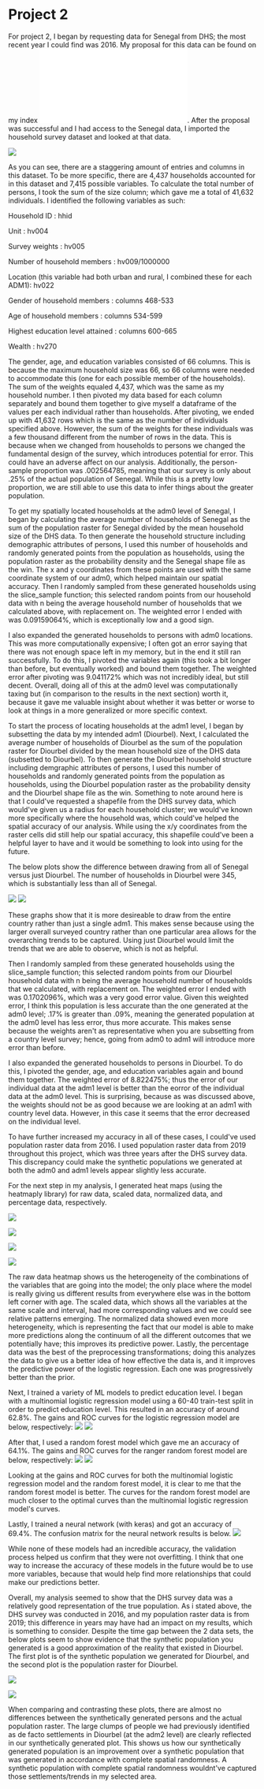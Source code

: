 # Project 2

For project 2, I began by requesting data for Senegal from DHS; the most recent year I could find was 2016. My proposal for this data can be found on my index ![here](ProjectProposal2.md). 
After the proposal was successful and I had access to the Senegal data, I imported the household survey dataset and looked at that data.

![](variables.png)

As you can see, there are a staggering amount of entries and columns in this dataset. To be more specific, there are 4,437 households accounted for in this dataset and 7,415 possible variables. To calculate the total number of persons, I took the sum of the size column; which gave me a total of 41,632 individuals. I identified the following variables as such:

Household ID : hhid

Unit : hv004

Survey weights : hv005

Number of household members : hv009/1000000

Location (this variable had both urban and rural, I combined these for each ADM1): hv022

Gender of household members : columns 468-533

Age of household members : columns 534-599

Highest education level attained : columns 600-665

Wealth : hv270

The gender, age, and education variables consisted of 66 columns. This is because the maximum household size was 66, so 66 columns were needed to accommodate this (one for each possible member of the households). The sum of the weights equaled 4,437, which was the same as my household number. I then pivoted my data based for each column separately and bound them together to give myself a dataframe of the values per each individual rather than households. After pivoting, we ended up with 41,632 rows which is the same as the number of individuals specified above. However, the sum of the weights for these individuals was a few thousand different from the number of rows in the data. This is because when we changed from households to persons we changed the fundamental design of the survey, which introduces potential for error. This could have an adverse affect on our analysis. Additionally, the person-sample proportion was .002564785, meaning that our survey is only about .25% of the actual population of Senegal. While this is a pretty low proportion, we are still able to use this data to infer things about the greater population. 

To get my spatially located households at the adm0 level of Senegal, I began by calculating the average number of households of Senegal as the sum of the population raster for Senegal divided by the mean household size of the DHS data. To then generate the household structure including demographic attributes of persons, I used this number of households and randomly generated points from the population as households, using the population raster as the probability density and the Senegal shape file as the win. The x and y coordinates from these points are used with the same coordinate system of our adm0, which helped maintain our spatial accuracy. Then I randomly sampled from these generated households using the slice_sample function; this selected random points from our household data with n being the average household number of households that we calculated above, with replacement on. The weighted error I ended with was 0.09159064%, which is exceptionally low and a good sign.

I also expanded the generated households to persons with adm0 locations. This was more computationally expensive; I often got an error saying that there was not enough space left in my memory, but in the end it still ran successfully. To do this, I pivoted the variables again (this took a bit longer than before, but eventually worked) and bound them together. The weighted error after pivoting was 9.041172% which was not incredibly ideal, but still decent. Overall, doing all of this at the adm0 level was computationally taxing but (in comparison to the results in the next section) worth it, because it gave me valuable insight about whether it was better or worse to look at things in a more generalized or more specific context. 

To start the process of locating households at the adm1 level, I began by subsetting the data by my intended adm1 (Diourbel). Next, I calculated the average number of households of Diourbel as the sum of the population raster for Diourbel divided by the mean household size of the DHS data (subsetted to Diourbel). To then generate the Diourbel household structure including demgraphic attributes of persons, I used this number of households and randomly generated points from the population as households, using the Diourbel population raster as the probability density and the Diourbel shape file as the win. Something to note around here is that I could've requested a shapefile from the DHS survey data, which would've given us a radius for each household cluster; we would've known more specifically where the household was, which could've helped the spatial accuracy of our analysis. While using the x/y coordinates from the raster cells did still help our spatial accuracy, this shapefile could've been a helpful layer to have and it would be something to look into using for the future.

The below plots show the difference between drawing from all of Senegal versus just Diourbel. The number of households in Diourbel were 345, which is substantially less than all of Senegal.

![](diourbel_hhs) ![](diourbel_sampP)

These graphs show that it is more desireable to draw from the entire country rather than just a single adm1. This makes sense because using the larger overall surveyed country rather than one particular area allows for the overarching trends to be captured. Using just Diourbel would limit the trends that we are able to observe, which is not as helpful. 

Then I randomly sampled from these generated households using the slice_sample function; this selected random points from our Diourbel household data with n being the average household number of households that we calculated, with replacement on. The weighted error I ended with was 0.1702096%, which was a very good error value. Given this weighted error, I think this population is less accurate than the one generated at the adm0 level; .17% is greater than .09%, meaning the generated population at the adm0 level has less error, thus more accurate. This makes sense because the weights aren't as representative when you are subsetting from a country level survey; hence, going from adm0 to adm1 will introduce more error than before. 

I also expanded the generated households to persons in Diourbel. To do this, I pivoted the gender, age, and education variables again and bound them together. The weighted error of 8.822475%; thus the error of our individual data at the adm1 level is better than the eorror of the individual data at the adm0 level. This is surprising, because as was discussed above, the weights should not be as good because we are looking at an adm1 with country level data. However, in this case it seems that the error decreased on the individual level. 

To have further increased my accuracy in all of these cases, I could've used population raster data from 2016. I used population raster data from 2019 throughout this project, which was three years after the DHS survey data. This discrepancy could make the synthetic populations we generated at both the adm0 and adm1 levels appear slightly less accurate.

For the next step in my analysis, I generated heat maps (using the heatmaply library) for raw data, scaled data, normalized data, and percentage data, respectively. 

![](raw.png)

![](scale.png)

![](normal.png)

![](percent.png)

The raw data heatmap shows us the heterogeneity of the combinations of the variables that are going into the model; the only place where the model is really giving us different results from everywhere else was in the bottom left corner with age. The scaled data, which shows all the variables at the same scale and interval, had more corresponding values and we could see relative patterns emerging. The normalized data showed even more heterogeneity, which is representing the fact that our model is able to make more predictions along the continuum of all the different outcomes that we potentially have; this improves its predictive power. Lastly, the percentage data was the best of the preprocessing transformations; doing this analyzes the data to give us a better idea of how effective the data is, and it improves the predictive power of the logistic regression. Each one was progressively better than the prior.

Next, I trained a variety of ML models to predict education level. I began with a multinomial logistic regression model using a 60-40 train-test split in order to predict education level. This resulted in an accuracy of around 62.8%. The gains and ROC curves for the logistic regression model are below, respectively:
![](gain_m.png) ![](roc_m.png)

After that, I used a random forest model which gave me an accuracy of 64.1%. The gains and ROC curves for the ranger random forest model are below, respectively:
![](gain.png) ![](roc.png)

Looking at the gains and ROC curves for both the multinomial logistic regression model and the random forest model, it is clear to me that the random forest model is better. The curves for the random forest model are much closer to the optimal curves than the multinomial logistic regression model's curves.

Lastly, I trained a neural network (with keras) and got an accuracy of 69.4%. The confusion matrix for the neural network results is below.
![](neural_net_result.png)

While none of these models had an incredible accuracy, the validation process helped us confirm that they were not overfitting. I think that one way to increase the accuracy of these models in the future would be to use more variables, because that would help find more relationships that could make our predictions better.

Overall, my analysis seemed to show that the DHS survey data was a relatively good representation of the true population. As i stated above, the DHS survey was conducted in 2016, and my population raster data is from 2019; this difference in years may have had an impact on my results, which is something to consider. Despite the time gap between the 2 data sets, the below plots seem to show evidence that the synthetic population you generated is a good approximation of the reality that existed in Diourbel. The first plot is of the synthetic population we generated for Diourbel, and the second plot is the population raster for Diourbel.

![](diourbel_1.png)

![](diourbel_2.png)

When comparing and contrasting these plots, there are almost no differences between the synthetically generated persons and the actual population raster. The large clumps of people we had previously identified as de facto settlements in Diourbel (at the adm2 level) are clearly reflected in our synthetically generated plot. This shows us how our synthetically generated population is an improvement over a synthetic population that was generated in accordance with complete spatial randomness. A synthetic population with complete spatial randomness wouldnt've captured those settlements/trends in my selected area.
